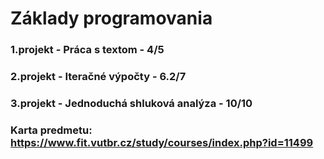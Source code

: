 # Základy programovania

### 1.projekt - Práca s textom - 4/5

### 2.projekt - Iteračné výpočty - 6.2/7

### 3.projekt - Jednoduchá shluková analýza - 10/10

### Karta predmetu: https://www.fit.vutbr.cz/study/courses/index.php?id=11499
